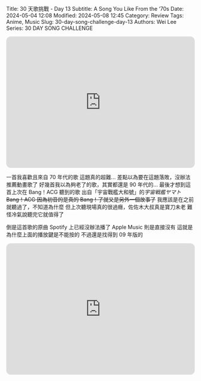 Title: 30 天歌挑戰 - Day 13
Subtitle: A Song You Like From the ‘70s
Date: 2024-05-04 12:08
Modified: 2024-05-08 12:45
Category: Review
Tags: Anime, Music
Slug: 30-day-song-challenge-day-13
Authors: Wei Lee
Series: 30 DAY SONG CHALLENGE

<iframe style="border-radius:12px" src="https://open.spotify.com/embed/track/5n1EUSc9slnZt7Cyg1Fm17?utm_source=generator" width="100%" height="352" frameBorder="0" allowfullscreen="" allow="autoplay; clipboard-write; encrypted-media; fullscreen; picture-in-picture" loading="lazy"></iframe>

<!--more-->

一首我喜歡且來自 70 年代的歌
這題真的超難...
差點以為要在這題落敗，沒辦法推薦動畫歌了
好幾首我以為夠老了的歌，其實都還是 90 年代的...
最後才想到這首上次在 Bang！ACG 聽到的歌
出自「宇宙戰艦大和號」的*宇宙戦艦ヤマト*
~~Bang！ACG 因為初音的是真的 Bang！了就又是另外一個故事了~~
我應該是在之前就聽過了，不知道為什麼
但上次聽現場真的很過癮，佐佐木大叔真是寶刀未老
難怪冷氣說聽完它就值得了

倒是這首歌的原曲 Spotify 上已經沒辦法播了
Apple Music 則是直接沒有
這就是為什麼上面的播放鍵是不能按的
不過還是找得到 09 年版的

<iframe style="border-radius:12px" src="https://open.spotify.com/embed/track/5Z41bq4AqSAikPnfesyuDR?utm_source=generator" width="100%" height="352" frameBorder="0" allowfullscreen="" allow="autoplay; clipboard-write; encrypted-media; fullscreen; picture-in-picture" loading="lazy"></iframe>
